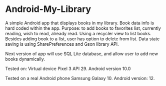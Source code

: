 # Android-My-Library
A simple Android app that displays books in my library.
Book data info is hard coded within the app.
Purpose: to add books to favorites list, currently reading, wish to read, already read.
Using a recycler view to list books.
Besides adding book to a list, user has option to delete from list.
Data state saving is using SharePreferences and Gson library API.

Next version of app will use SQL Lite database, and allow user to add new books dynamically.

Tested on:
Virtual device Pixel 3 API 29.
Android version 10.0

Tested on a real Android phone Samsung Galaxy 10. Android version: 12.
